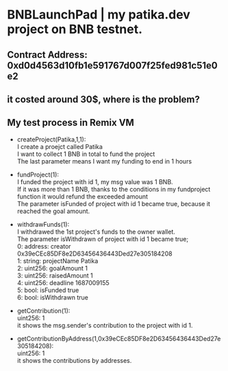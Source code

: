 # BNBLaunchPad | my patika.dev project on BNB testnet.

## Contract Address: 0xd0d4563d10fb1e591767d007f25fed981c51e0e2
## it costed around 30$, where is the problem?

## My test process in Remix VM

- createProject(Patika,1,1):  <br>
  I create a proejct called Patika <br>
  I want to collect 1 BNB in total to fund the project <br>
  The last parameter means I want my funding to end in 1 hours <br>

- fundProject(1): <br>
  I funded the project with id 1, my msg value was 1 BNB. <br>
    If it was more than 1 BNB, thanks to the conditions in my fundproject function it would refund the exceeded amount <br>
  The parameter isFunded of project with id 1 became true, because it reached the goal amount. <br>
  
- withdrawFunds(1): <br>
  I withdrawed the 1st project's funds to the owner wallet. <br>
  The parameter isWithdrawn of project with id 1 became true; <br>
    0:
    address: creator 0x39eCEc85DF8e2D63456436443Ded27e305184208 <br> 
    1:
    string: projectName Patika <br> 
    2:
    uint256: goalAmount 1 <br>
    3:
    uint256: raisedAmount 1 <br>
    4: 
    uint256: deadline 1687009155 <br>
    5:
    bool: isFunded true <br>
    6:
    bool: isWithdrawn true <br>
    
- getContribution(1): <br>
    uint256: 1 <br>
    it shows the msg.sender's contribution to the project with id 1. <br>
  
- getContributionByAddress(1,0x39eCEc85DF8e2D63456436443Ded27e305184208): <br>
    uint256: 1 <br>
    it shows the contributions by addresses. <br>
  

